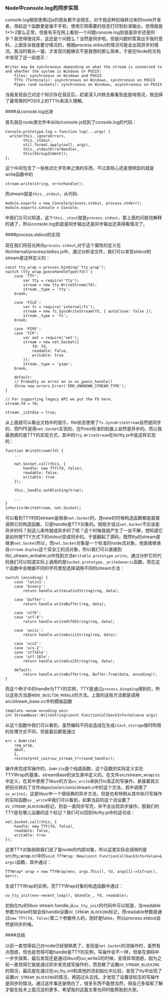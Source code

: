 ### Node中console.log的同步实现

console.log相信使用过js的朋友都不会陌生，对于我这种前端转过来的node开发者，用起这个函数更是毫不手软，使用它把需要的信息打印到标准输出，觉得就是1+1=2那么正常，但是有天在网上看到一个问题console.log到底是异步还是同步？我觉得很诧异，这还是个问题么？当然是同步啦。但是问题的答案出乎我的意料，上面告诉我是要分情况的，根据process.stdout的情况可能会出现异步的情况。我当时眉头一皱，才发现问题确实不是我想的那么简单，于是在Node的文档中发现了这一段提示：
	
	Writes may be synchronous depending on what the stream is connected to and whether the system is Windows or POSIX:
		Files: synchronous on Windows and POSIX
		TTYs (Terminals): asynchronous on Windows, synchronous on POSIX
		Pipes (and sockets): synchronous on Windows, asynchronous on POSIX

当我发现自己对这个知识存在盲区后，赶紧深入内核去看看到底是啥情况，我选择了最常用的POSIX上的TTYs来深入理解。

####从console.log出发

首先我在node源文件中从lib/console.js找到了console.log的代码：

	Console.prototype.log = function log(...args) {
	  write(this._ignoreErrors,
	        this._stdout,
	        util.format.apply(null, args),
	        this._stdoutErrorHandler,
	        this[kGroupIndent]);
	};

这个中间包含了一些格式化字符串之类的东西，不过其核心还是很明显的就是write函数中的
	
	stream.write(string, errorhandler);

而stream就是`this._stdout`，从代码:

	module.exports = new Console(process.stdout, process.stderr);
	module.exports.Console = Console;
	
中我们又可以知道，这个`this._stout`就是`process.stdout`，那上面的问题也解释的通了，所以console.log到底是同步输出还是异步输出还真得看情况了。

####process.stdout的实现

现在我们将目光转向`process.stdout`,对于这个属性的定义在lib/internal/process/stdiso.js中，通过分析该文件，我们可以发现stdout的stream是这样定义的：
	
	const tty_wrap = process.binding('tty_wrap');
	switch (tty_wrap.guessHandleType(fd)) {
		case 'TTY':
			var tty = require('tty');
			stream = new tty.WriteStream(fd);
			stream._type = 'tty';
		break;

		case 'FILE':
			var fs = require('internal/fs');
			stream = new fs.SyncWriteStream(fd, { autoClose: false });
			stream._type = 'fs';
		break;

		case 'PIPE':
		case 'TCP':
			var net = require('net');
			stream = new net.Socket({
				fd: fd,
				readable: false,
				writable: true
			});
			stream._type = 'pipe';
		break;

		default:
		// Probably an error on in uv_guess_handle()
		throw new errors.Error('ERR_UNKNOWN_STREAM_TYPE');
	}

	// For supporting legacy API we put the FD here.
	stream.fd = fd;

	stream._isStdio = true;
	
从上面就可以看出文档中的提示，file状态使用了`fs.SyncWriteStream`自然是同步的，而PIPE是用`net.Socket`实现的，在Posix标准的机器上自然是异步的。而让我最困惑的是TTY的实现方式，其中的`tty.WriteStream`在lib/tty.js中是这样实现的：
	
	function WriteStream(fd) {
		...

		net.Socket.call(this, {
			handle: new TTY(fd, false),
			readable: false,
			writable: true
		});

		this._handle.setBlocking(true);

		...
	}
	inherits(WriteStream, net.Socket);
	
可以看到TTY时的stream是继承`net.Socket`的，连new的时候构造函数都是直接调用它的构造函数，只是handle是TTY对象的。刚刚才说过`net.Socket`不应该是异步的吗？到这儿来咋就成异步的了呢？这个时候我就产生了一丝不解，想知道它是如何使TTY方式下的stdout变成同步的。于是翻起了源码，既然tty的stream是继承`net.Socket`所以，而`net.Socket`对象是一个标准的node流对象，他直接继承自`stream.Duplex`这个双全工的流对象，所以我们可以直接到lib/_stream_writable.js中找到方法`Writable.prototype.write`，通过分析它的代码我们可以知道实际上调用的是`Socket.prototype._writeGeneric`函数，而在这个函数中会根据不同的字符类型选择调用不同的stream方法：
	
	switch (encoding) {
		case 'latin1':
		case 'binary':
			return handle.writeLatin1String(req, data);

		case 'buffer':
			return handle.writeBuffer(req, data);

		case 'utf8':
		case 'utf-8':
			return handle.writeUtf8String(req, data);

		case 'ascii':
			return handle.writeAsciiString(req, data);

		case 'ucs2':
		case 'ucs-2':
		case 'utf16le':
		case 'utf-16le':
			return handle.writeUcs2String(req, data);

		default:
			return handle.writeBuffer(req, Buffer.from(data, encoding));
	}	

	
而这个例子中的handle为TTY的实例，TTY是通过`process.bingding`得到的，所以这些方法是`NODE_BUILTIN_MODULE`的方法。上面的这些方法都是调用src/stream_base.cc中的模板函数

	template <enum encoding enc>
	int StreamBase::WriteString(const FunctionCallbackInfo<Value>& args)
	
从这个函数中我们可以看到，虽然编码不同会造成在生成`stack_storage`值时所用的处理方式不同，但是最后都是通过

	err = DoWrite(
        req_wrap,
        &buf,
        1,
        reinterpret_cast<uv_stream_t*>(send_handle));
        
操作来完成写操作的，`DoWrite`是个纯虚函数，这个函数的实际定义实在TTYWrap的基类，streamBase的派生类中定义的，在文件src/stream_wrap.cc中定义，在其中使用了libuv的方法`uv_write`来执行io真正的写操作。紧接着我又把目光转向了文件deps/uv/src/unix/stream.c中的这个方法，其中调用了`uv_write2`，这是libuv中一个很经典的异步方法，但是也有特例从其中执行写操作的实际函数`uv__write`中我们可以看到，如果当前的这个流设置了`UV_STREAM_BLOCKING`标记，则会一直同步写完，并不会出现异步操作。那我们的TTY是在哪儿设置的这个标记？我们可以回到lib/tty.js中的这句话：
	
	net.Socket.call(this, {
    	handle: new TTY(fd, false),
    	readable: false,
    	writable: true
    });
    
这里TTY对象刚刚我们说了是node的内部对象，所以这里实际会调用的是src/tty_wrap.cc中的`void TTYWrap::New(const FunctionCallbackInfo<Value>& args)`函数，其中通过：
	
	TTYWrap* wrap = new TTYWrap(env, args.This(), fd, args[1]->IsTrue(), &err);
	
生成TTYWrap的实例，而TTYWrap对象的构造函数中通过：
	
	uv_tty_init(env->event_loop(), &handle_, fd, readable);
	
初始化tty的libuv stream handle,从`uv_tty_init`的代码中可以知道，当readable参数为false时就会给handle设置`UV_STREAM_BLOCKING`标记，而readable参数是通过`new TTY(fd, false)`第二个参数传入的，刚好是false，所以process.stdout自然是同步的咯。

####总结

以前一直觉得自己对node已经很熟悉了，发现是`net.Socket`的流操作时，虽然有点困惑，但也是觉得可能handle是TTY的实例，写操作会不一样，但是在源码中一步步探索，最后发现还是通过libuv的uv_write2的时候，变得异常困惑，因为之前一直觉得它就是通过异步来完成写操作的，而忽略了设置`UV_STREAM_BLOCKING`的情况，最后是在通过在uv_tty_init和其他的流初始化中比较，发现了tty中出现了设置`UV_STREAM_BLOCKING`的情况，再回过头去找，才发现了设置该标志的写操作是同步的情况。通过这件事还是明白了，很多东西不能想当然，得自己多探索了解才能在技术上面沉淀的更多，希望我的这篇文章也同时能帮助到大家。